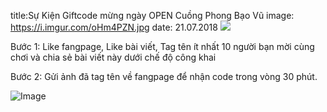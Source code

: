 title:Sự Kiện Giftcode mừng ngày OPEN Cuồng Phong Bạo Vũ
image: https://i.imgur.com/oHm4PZN.jpg
date: 21.07.2018
![](https://i.imgur.com/GBVpGKi.png)

Bước 1: Like fangpage, Like bài viết, Tag tên ít nhất 10 người bạn mời cùng chơi và chia sẻ bài viết này dưới chế độ công khai

Bước 2: Gửi ảnh đã tag tên về fangpage để nhận code trong vòng 30 phút.

![Image](https://i.imgur.com/RuZqdJv.png)
